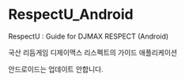 # RespectU_Android

RespectU : Guide for DJMAX RESPECT (Android)

국산 리듬게임 디제이맥스 리스펙트의 가이드 애플리케이션

안드로이드는 업데이트 안합니다.
